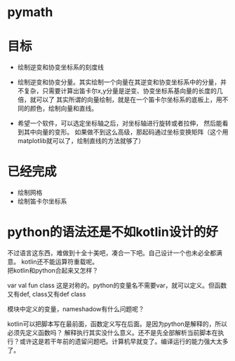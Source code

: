 # pymath

# 目标
- 绘制逆变和协变坐标系的刻度线
- 绘制逆变和协变分量。其实绘制一个向量在其逆变和协变坐标系中的分量，并不复杂，只需要计算出笛卡尔x,y分量是逆变、协变坐标系基向量的长度的几倍，就可以了
其实所谓的向量绘制，就是在一个笛卡尔坐标系的底板上，用不同的颜色，绘制向量和直线。

- 希望一个软件，可以选定坐标轴之后，对坐标轴进行旋转或者拉伸， 然后能看到其中向量的变形。 
如果做不到这么高级，那起码通过坐标变换矩阵（这个用matplotlib就可以了，绘制直线的方法就够了）

# 已经完成
- 绘制网格  
- 绘制笛卡尔坐标系  


# python的语法还是不如kotlin设计的好
不过语言这东西，难做到十全十美吧，凑合一下吧。自己设计一个也未必全都满意。 kotlin还不能运算符重载呢。  
把kotlin和python合起来又怎样？

var
val 
fun
class 这是对称的。python的变量名不需要var，就可以定义。但函数又有def, class又有def class

模块中定义的变量，nameshadow有什么问题呢？

kotlin可以把脚本写在最前面，函数定义写在后面。是因为python是解释的，所以必须先定义函数吗？
解释执行其实没什么意义。还不是先全部解析当前脚本在执行？或许这是若干年前的遗留问题吧。计算机早就变了。编译运行的能力强大太多了。




